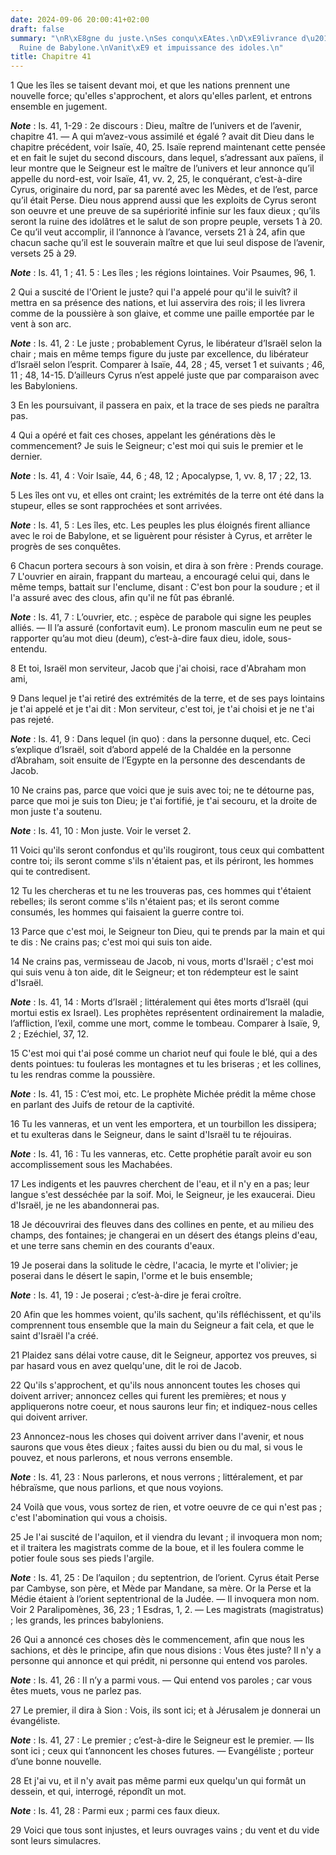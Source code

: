 ```yaml
---
date: 2024-09-06 20:00:41+02:00
draft: false
summary: "\nR\xE8gne du juste.\nSes conqu\xEAtes.\nD\xE9livrance d\u2019Isra\xEBl.\n\
  Ruine de Babylone.\nVanit\xE9 et impuissance des idoles.\n"
title: Chapitre 41
---
```





1 Que les îles se taisent devant moi, et que les nations prennent une nouvelle force; qu'elles s'approchent, et alors qu'elles parlent, et entrons ensemble en jugement.

***Note*** :  Is. 41, 1-29 : 2e discours : Dieu, maître de l’univers et de l’avenir, chapitre 41. ― A qui m’avez-vous assimilé et égalé ? avait dit Dieu dans le chapitre précédent, voir Isaïe, 40, 25. Isaïe reprend maintenant cette pensée et en fait le sujet du second discours, dans lequel, s’adressant aux païens, il leur montre que le Seigneur est le maître de l’univers et leur annonce qu’il appelle du nord-est, voir Isaïe, 41, vv. 2, 25, le conquérant, c’est-à-dire Cyrus, originaire du nord, par sa parenté avec les Mèdes, et de l’est, parce qu’il était Perse. Dieu nous apprend aussi que les exploits de Cyrus seront son oeuvre et une preuve de sa supériorité infinie sur les faux dieux ; qu’ils seront la ruine des idolâtres et le salut de son propre peuple, versets 1 à 20. Ce qu’il veut accomplir, il l’annonce à l’avance, versets 21 à 24, afin que chacun sache qu’il est le souverain maître et que lui seul dispose de l’avenir, versets 25 à 29.

***Note*** :  Is. 41, 1 ; 41. 5 : Les îles ; les régions lointaines. Voir Psaumes, 96, 1.


2 Qui a suscité de l'Orient le juste? qui l'a appelé pour qu'il le suivît? il mettra en sa présence des nations, et lui asservira des rois; il les livrera comme de la poussière à son glaive, et comme une paille emportée par le vent à son arc.

***Note*** :  Is. 41, 2 : Le juste ; probablement Cyrus, le libérateur d’Israël selon la chair ; mais en même temps figure du juste par excellence, du libérateur d’Israël selon l’esprit. Comparer à Isaïe, 44, 28 ; 45, verset 1 et suivants ; 46, 11 ; 48, 14-15. D’ailleurs Cyrus n’est appelé juste que par comparaison avec les Babyloniens.


3 En les poursuivant, il passera en paix, et la trace de ses pieds ne paraîtra pas.


4 Qui a opéré et fait ces choses, appelant les générations dès le commencement? Je suis le Seigneur; c'est moi qui suis le premier et le dernier.

***Note*** :  Is. 41, 4 : Voir Isaïe, 44, 6 ; 48, 12 ; Apocalypse, 1, vv. 8, 17 ; 22, 13.


5 Les îles ont vu, et elles ont craint; les extrémités de la terre ont été dans la stupeur, elles se sont rapprochées et sont arrivées.

***Note*** :  Is. 41, 5 : Les îles, etc. Les peuples les plus éloignés firent alliance avec le roi de Babylone, et se liguèrent pour résister à Cyrus, et arrêter le progrès de ses conquêtes.


6 Chacun portera secours à son voisin, et dira à son frère : Prends courage. 7 L'ouvrier en airain, frappant du marteau, a encouragé celui qui, dans le même temps, battait sur l'enclume, disant : C'est bon pour la soudure ; et il l'a assuré avec des clous, afin qu'il ne fût pas ébranlé.

***Note*** :  Is. 41, 7 : L’ouvrier, etc. ; espèce de parabole qui signe les peuples alliés. ― Il l’a assuré (confortavit eum). Le pronom masculin eum ne peut se rapporter qu’au mot dieu (deum), c’est-à-dire faux dieu, idole, sous-entendu.


8 Et toi, Israël mon serviteur, Jacob que j'ai choisi, race d'Abraham mon ami,


9 Dans lequel je t'ai retiré des extrémités de la terre, et de ses pays lointains je t'ai appelé et je t'ai dit : Mon serviteur, c'est toi, je t'ai choisi et je ne t'ai pas rejeté.

***Note*** :  Is. 41, 9 : Dans lequel (in quo) : dans la personne duquel, etc. Ceci s’explique d’Israël, soit d’abord appelé de la Chaldée en la personne d’Abraham, soit ensuite de l’Egypte en la personne des descendants de Jacob.


10 Ne crains pas, parce que voici que je suis avec toi; ne te détourne pas, parce que moi je suis ton Dieu; je t'ai fortifié, je t'ai secouru, et la droite de mon juste t'a soutenu.

***Note*** :  Is. 41, 10 : Mon juste. Voir le verset 2.


11 Voici qu'ils seront confondus et qu'ils rougiront, tous ceux qui combattent contre toi; ils seront comme s'ils n'étaient pas, et ils périront, les hommes qui te contredisent.


12 Tu les chercheras et tu ne les trouveras pas, ces hommes qui t'étaient rebelles; ils seront comme s'ils n'étaient pas; et ils seront comme consumés, les hommes qui faisaient la guerre contre toi.


13 Parce que c'est moi, le Seigneur ton Dieu, qui te prends par la main et qui te dis : Ne crains pas; c'est moi qui suis ton aide.


14 Ne crains pas, vermisseau de Jacob, ni vous, morts d'Israël ; c'est moi qui suis venu à ton aide, dit le Seigneur; et ton rédempteur est le saint d'Israël.

***Note*** :  Is. 41, 14 : Morts d’Israël ; littéralement qui êtes morts d’Israël (qui mortui estis ex Israel). Les prophètes représentent ordinairement la maladie, l’affliction, l’exil, comme une mort, comme le tombeau. Comparer à Isaïe, 9, 2 ; Ezéchiel, 37, 12.


15 C'est moi qui t'ai posé comme un chariot neuf qui foule le blé, qui a des dents pointues: tu fouleras les montagnes et tu les briseras ; et les collines, tu les rendras comme la poussière.

***Note*** :  Is. 41, 15 : C’est moi, etc. Le prophète Michée prédit la même chose en parlant des Juifs de retour de la captivité.


16 Tu les vanneras, et un vent les emportera, et un tourbillon les dissipera; et tu exulteras dans le Seigneur, dans le saint d'Israël tu te réjouiras.

***Note*** :  Is. 41, 16 : Tu les vanneras, etc. Cette prophétie paraît avoir eu son accomplissement sous les Machabées.


17 Les indigents et les pauvres cherchent de l'eau, et il n'y en a pas; leur langue s'est desséchée par la soif. Moi, le Seigneur, je les exaucerai. Dieu d'Israël, je ne les abandonnerai pas.


18 Je découvrirai des fleuves dans des collines en pente, et au milieu des champs, des fontaines; je changerai en un désert des étangs pleins d'eau, et une terre sans chemin en des courants d'eaux.


19 Je poserai dans la solitude le cèdre, l'acacia, le myrte et l'olivier; je poserai dans le désert le sapin, l'orme et le buis ensemble;

***Note*** :  Is. 41, 19 : Je poserai ; c’est-à-dire je ferai croître.


20 Afin que les hommes voient, qu'ils sachent, qu'ils réfléchissent, et qu'ils comprennent tous ensemble que la main du Seigneur a fait cela, et que le saint d'Israël l'a créé.


21 Plaidez sans délai votre cause, dit le Seigneur, apportez vos preuves, si par hasard vous en avez quelqu'une, dit le roi de Jacob.


22 Qu'ils s'approchent, et qu'ils nous annoncent toutes les choses qui doivent arriver; annoncez celles qui furent les premières; et nous y appliquerons notre coeur, et nous saurons leur fin; et indiquez-nous celles qui doivent arriver.


23 Annoncez-nous les choses qui doivent arriver dans l'avenir, et nous saurons que vous êtes dieux ; faites aussi du bien ou du mal, si vous le pouvez, et nous parlerons, et nous verrons ensemble.

***Note*** :  Is. 41, 23 : Nous parlerons, et nous verrons ; littéralement, et par hébraïsme, que nous parlions, et que nous voyions.


24 Voilà que vous, vous sortez de rien, et votre oeuvre de ce qui n'est pas ; c'est l'abomination qui vous a choisis.


25 Je l'ai suscité de l'aquilon, et il viendra du levant ; il invoquera mon nom; et il traitera les magistrats comme de la boue, et il les foulera comme le potier foule sous ses pieds l'argile.

***Note*** :  Is. 41, 25 : De l’aquilon ; du septentrion, de l’orient. Cyrus était Perse par Cambyse, son père, et Mède par Mandane, sa mère. Or la Perse et la Médie étaient à l’orient septentrional de la Judée. ― Il invoquera mon nom. Voir 2 Paralipomènes, 36, 23 ; 1 Esdras, 1, 2. ― Les magistrats (magistratus) ; les grands, les princes babyloniens.


26 Qui a annoncé ces choses dès le commencement, afin que nous les sachions, et dès le principe, afin que nous disions : Vous êtes juste? Il n'y a personne qui annonce et qui prédit, ni personne qui entend vos paroles.

***Note*** :  Is. 41, 26 : Il n’y a parmi vous. ― Qui entend vos paroles ; car vous êtes muets, vous ne parlez pas.

27 Le premier, il dira à Sion : Vois, ils sont ici; et à Jérusalem je donnerai un évangéliste.

***Note*** :  Is. 41, 27 : Le premier ; c’est-à-dire le Seigneur est le premier. ― Ils sont ici ; ceux qui t’annoncent les choses futures. ― Evangéliste ; porteur d’une bonne nouvelle.


28 Et j'ai vu, et il n'y avait pas même parmi eux quelqu'un qui formât un dessein, et qui, interrogé, répondît un mot.

***Note*** :  Is. 41, 28 : Parmi eux ; parmi ces faux dieux.

29 Voici que tous sont injustes, et leurs ouvrages vains ; du vent et du vide sont leurs simulacres.

